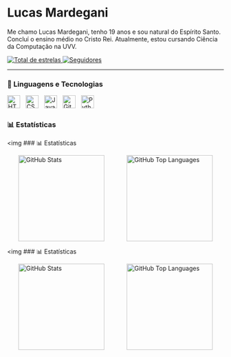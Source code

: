 # Lucas Mardegani

Me chamo Lucas Mardegani, tenho 19 anos e sou natural do Espírito Santo. Concluí o ensino médio no Cristo Rei. Atualmente, estou cursando Ciência da Computação na UVV.

<p align="left">
    <a href="https://github.com/Lucasmardegani?tab=repositories&sort=stargazers">
        <img 
            alt="Total de estrelas" 
            title="Total de estrelas GitHub" 
            src="https://custom-icon-badges.demolab.com/github/stars/Lucasmardegani?color=55960c&style=for-the-badge&labelColor=488207&logo=star&label=estrelas"
        />
    </a>
    <a href="https://github.com/Lucasmardegani?tab=followers">
        <img 
            alt="Seguidores" 
            title="Me siga no GitHub" 
            src="https://custom-icon-badges.demolab.com/github/followers/Lucasmardegani?color=236ad3&labelColor=1155ba&style=for-the-badge&logo=github&label=Seguidores&logoColor=white"
        />
    </a>
</p>

---

### 🤖 Linguagens e Tecnologias

<img 
    align="left" 
    alt="HTML"
    title="HTML" 
    width="30px" 
    style="padding-right: 10px;" 
    src="https://cdn.jsdelivr.net/gh/devicons/devicon@latest/icons/html5/html5-original.svg" 
/>
<img 
    align="left" 
    alt="CSS" 
    title="CSS"
    width="30px" 
    style="padding-right: 10px;" 
    src="https://cdn.jsdelivr.net/gh/devicons/devicon@latest/icons/css3/css3-original.svg" 
/>
<img 
    align="left" 
    alt="JavaScript" 
    title="JavaScript"
    width="30px" 
    style="padding-right: 10px;" 
    src="https://cdn.jsdelivr.net/gh/devicons/devicon@latest/icons/javascript/javascript-original.svg" 
/>
<img 
    align="left" 
    alt="Git" 
    title="Git"
    width="30px" 
    style="padding-right: 10px;" 
    src="https://cdn.jsdelivr.net/gh/devicons/devicon@latest/icons/git/git-original.svg" 
/>
<img 
    align="left" 
    alt="Python" 
    title="Python"
    width="30px" 
    style="padding-right: 10px;" 
    src="https://cdn.jsdelivr.net/gh/devicons/devicon@latest/icons/python/python-original.svg" 
/>

<br/>
<br/>

### 📊 Estatísticas

 <img 
    ### 📊 Estatísticas

<div style="display: flex; justify-content: space-around;">
  <img alt="GitHub Stats" height="200" src="https://github-readme-stats.vercel.app/api?username=Lucasmardegani&show_icons=true&theme=tokyonight&include_all_commits=true&locale=pt-br" />
  <img alt="GitHub Top Languages" height="200" src="https://github-readme-stats.vercel.app/api/top-langs/?username=Lucasmardegani&theme=tokyonight&layout=compact&custom_title=Tecnologias&langs_count=5" />
</div>

<img 
      ### 📊 Estatísticas

<div style="display: flex; justify-content: space-around;">
  <img alt="GitHub Stats" height="200" src="https://github-readme-stats.vercel.app/api?username=Lucasmardegani&show_icons=true&theme=tokyonight&include_all_commits=true&locale=pt-br" />
  <img alt="GitHub Top Languages" height="200" src="https://github-readme-stats.vercel.app/api/top-langs/?username=Lucasmardegani&theme=tokyonight&layout=compact&custom_title=Tecnologias&langs_count=5" />
</div>

</p>
